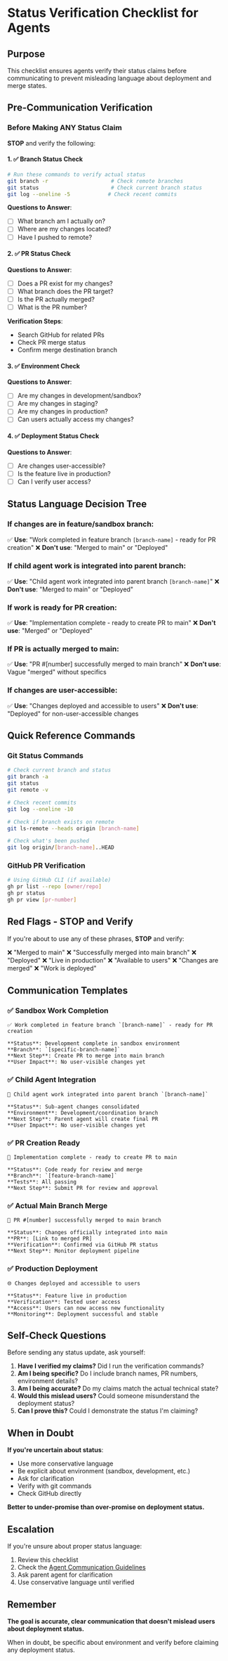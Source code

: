 # Status Verification Checklist for Agents

## Purpose

This checklist ensures agents verify their status claims before communicating to prevent misleading language about deployment and merge states.

## Pre-Communication Verification

### Before Making ANY Status Claim

**STOP** and verify the following:

#### 1. ✅ Branch Status Check
```bash
# Run these commands to verify actual status
git branch -r                    # Check remote branches
git status                       # Check current branch status
git log --oneline -5            # Check recent commits
```

**Questions to Answer**:
- [ ] What branch am I actually on?
- [ ] Where are my changes located?
- [ ] Have I pushed to remote?

#### 2. ✅ PR Status Check

**Questions to Answer**:
- [ ] Does a PR exist for my changes?
- [ ] What branch does the PR target?
- [ ] Is the PR actually merged?
- [ ] What is the PR number?

**Verification Steps**:
- Search GitHub for related PRs
- Check PR merge status
- Confirm merge destination branch

#### 3. ✅ Environment Check

**Questions to Answer**:
- [ ] Are my changes in development/sandbox?
- [ ] Are my changes in staging?
- [ ] Are my changes in production?
- [ ] Can users actually access my changes?

#### 4. ✅ Deployment Status Check

**Questions to Answer**:
- [ ] Are changes user-accessible?
- [ ] Is the feature live in production?
- [ ] Can I verify user access?

## Status Language Decision Tree

### If changes are in feature/sandbox branch:
✅ **Use**: "Work completed in feature branch `[branch-name]` - ready for PR creation"
❌ **Don't use**: "Merged to main" or "Deployed"

### If child agent work is integrated into parent branch:
✅ **Use**: "Child agent work integrated into parent branch `[branch-name]`"
❌ **Don't use**: "Merged to main" or "Deployed"

### If work is ready for PR creation:
✅ **Use**: "Implementation complete - ready to create PR to main"
❌ **Don't use**: "Merged" or "Deployed"

### If PR is actually merged to main:
✅ **Use**: "PR #[number] successfully merged to main branch"
❌ **Don't use**: Vague "merged" without specifics

### If changes are user-accessible:
✅ **Use**: "Changes deployed and accessible to users"
❌ **Don't use**: "Deployed" for non-user-accessible changes

## Quick Reference Commands

### Git Status Commands
```bash
# Check current branch and status
git branch -a
git status
git remote -v

# Check recent commits
git log --oneline -10

# Check if branch exists on remote
git ls-remote --heads origin [branch-name]

# Check what's been pushed
git log origin/[branch-name]..HEAD
```

### GitHub PR Verification
```bash
# Using GitHub CLI (if available)
gh pr list --repo [owner/repo]
gh pr status
gh pr view [pr-number]
```

## Red Flags - STOP and Verify

If you're about to use any of these phrases, **STOP** and verify:

❌ "Merged to main"
❌ "Successfully merged into main branch"
❌ "Deployed"
❌ "Live in production"
❌ "Available to users"
❌ "Changes are merged"
❌ "Work is deployed"

## Communication Templates

### ✅ Sandbox Work Completion
```
✅ Work completed in feature branch `[branch-name]` - ready for PR creation

**Status**: Development complete in sandbox environment
**Branch**: `[specific-branch-name]`
**Next Step**: Create PR to merge into main branch
**User Impact**: No user-visible changes yet
```

### ✅ Child Agent Integration
```
🔄 Child agent work integrated into parent branch `[branch-name]`

**Status**: Sub-agent changes consolidated
**Environment**: Development/coordination branch
**Next Step**: Parent agent will create final PR
**User Impact**: No user-visible changes yet
```

### ✅ PR Creation Ready
```
📝 Implementation complete - ready to create PR to main

**Status**: Code ready for review and merge
**Branch**: `[feature-branch-name]`
**Tests**: All passing
**Next Step**: Submit PR for review and approval
```

### ✅ Actual Main Branch Merge
```
🎉 PR #[number] successfully merged to main branch

**Status**: Changes officially integrated into main
**PR**: [Link to merged PR]
**Verification**: Confirmed via GitHub PR status
**Next Step**: Monitor deployment pipeline
```

### ✅ Production Deployment
```
🌐 Changes deployed and accessible to users

**Status**: Feature live in production
**Verification**: Tested user access
**Access**: Users can now access new functionality
**Monitoring**: Deployment successful and stable
```

## Self-Check Questions

Before sending any status update, ask yourself:

1. **Have I verified my claims?** Did I run the verification commands?
2. **Am I being specific?** Do I include branch names, PR numbers, environment details?
3. **Am I being accurate?** Do my claims match the actual technical state?
4. **Would this mislead users?** Could someone misunderstand the deployment status?
5. **Can I prove this?** Could I demonstrate the status I'm claiming?

## When in Doubt

**If you're uncertain about status**:
- Use more conservative language
- Be explicit about environment (sandbox, development, etc.)
- Ask for clarification
- Verify with git commands
- Check GitHub directly

**Better to under-promise than over-promise on deployment status.**

## Escalation

If you're unsure about proper status language:
1. Review this checklist
2. Check the [Agent Communication Guidelines](./agent_communication_guidelines.md)
3. Ask parent agent for clarification
4. Use conservative language until verified

## Remember

**The goal is accurate, clear communication that doesn't mislead users about deployment status.**

When in doubt, be specific about environment and verify before claiming any deployment status.

